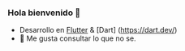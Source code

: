 ### Hola bienvenido 👋
- Desarrollo en [Flutter](https://flutter.dev/) & [Dart] (https://dart.dev/)
- 🔭 Me gusta consultar lo que no se.
<!--
**GbrielGarcia/gbrielgarcia** is a ✨ _special_ ✨ repository because its `README.md` (this file) appears on your GitHub profile.

Here are some ideas to get you started:

 ...
- 🌱 I’m currently learning ...
- 👯 I’m looking to collaborate on ...
- 🤔 I’m looking for help with ...
- 💬 Ask me about ...
- 📫 How to reach me: ...
- 😄 Pronouns: ...
- ⚡ Fun fact: ...
-->
